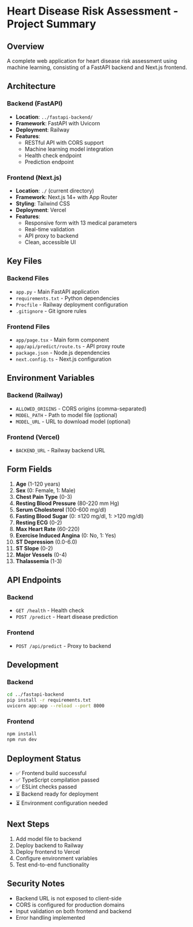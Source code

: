 # Heart Disease Risk Assessment - Project Summary

## Overview
A complete web application for heart disease risk assessment using machine learning, consisting of a FastAPI backend and Next.js frontend.

## Architecture

### Backend (FastAPI)
- **Location**: `../fastapi-backend/`
- **Framework**: FastAPI with Uvicorn
- **Deployment**: Railway
- **Features**:
  - RESTful API with CORS support
  - Machine learning model integration
  - Health check endpoint
  - Prediction endpoint

### Frontend (Next.js)
- **Location**: `./` (current directory)
- **Framework**: Next.js 14+ with App Router
- **Styling**: Tailwind CSS
- **Deployment**: Vercel
- **Features**:
  - Responsive form with 13 medical parameters
  - Real-time validation
  - API proxy to backend
  - Clean, accessible UI

## Key Files

### Backend Files
- `app.py` - Main FastAPI application
- `requirements.txt` - Python dependencies
- `Procfile` - Railway deployment configuration
- `.gitignore` - Git ignore rules

### Frontend Files
- `app/page.tsx` - Main form component
- `app/api/predict/route.ts` - API proxy route
- `package.json` - Node.js dependencies
- `next.config.ts` - Next.js configuration

## Environment Variables

### Backend (Railway)
- `ALLOWED_ORIGINS` - CORS origins (comma-separated)
- `MODEL_PATH` - Path to model file (optional)
- `MODEL_URL` - URL to download model (optional)

### Frontend (Vercel)
- `BACKEND_URL` - Railway backend URL

## Form Fields
1. **Age** (1-120 years)
2. **Sex** (0: Female, 1: Male)
3. **Chest Pain Type** (0-3)
4. **Resting Blood Pressure** (80-220 mm Hg)
5. **Serum Cholesterol** (100-600 mg/dl)
6. **Fasting Blood Sugar** (0: ≤120 mg/dl, 1: >120 mg/dl)
7. **Resting ECG** (0-2)
8. **Max Heart Rate** (60-220)
9. **Exercise Induced Angina** (0: No, 1: Yes)
10. **ST Depression** (0.0-6.0)
11. **ST Slope** (0-2)
12. **Major Vessels** (0-4)
13. **Thalassemia** (1-3)

## API Endpoints

### Backend
- `GET /health` - Health check
- `POST /predict` - Heart disease prediction

### Frontend
- `POST /api/predict` - Proxy to backend

## Development

### Backend
```bash
cd ../fastapi-backend
pip install -r requirements.txt
uvicorn app:app --reload --port 8000
```

### Frontend
```bash
npm install
npm run dev
```

## Deployment Status
- ✅ Frontend build successful
- ✅ TypeScript compilation passed
- ✅ ESLint checks passed
- ⏳ Backend ready for deployment
- ⏳ Environment configuration needed

## Next Steps
1. Add model file to backend
2. Deploy backend to Railway
3. Deploy frontend to Vercel
4. Configure environment variables
5. Test end-to-end functionality

## Security Notes
- Backend URL is not exposed to client-side
- CORS is configured for production domains
- Input validation on both frontend and backend
- Error handling implemented 